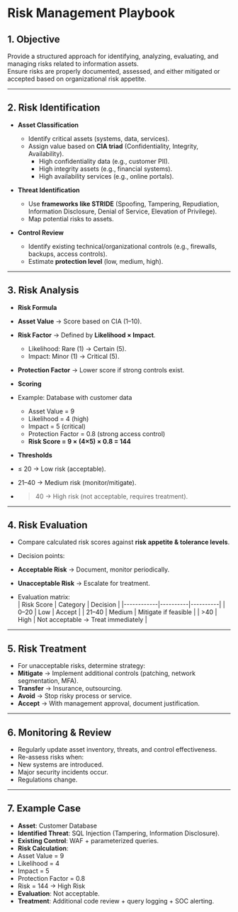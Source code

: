 # Risk Management Playbook

## 1. Objective
Provide a structured approach for identifying, analyzing, evaluating, and managing risks related to information assets.  
Ensure risks are properly documented, assessed, and either mitigated or accepted based on organizational risk appetite.

---

## 2. Risk Identification
- **Asset Classification**  
  - Identify critical assets (systems, data, services).  
  - Assign value based on **CIA triad** (Confidentiality, Integrity, Availability).  
    - High confidentiality data (e.g., customer PII).  
    - High integrity assets (e.g., financial systems).  
    - High availability services (e.g., online portals).  

- **Threat Identification**  
  - Use **frameworks like STRIDE** (Spoofing, Tampering, Repudiation, Information Disclosure, Denial of Service, Elevation of Privilege).  
  - Map potential risks to assets.  

- **Control Review**  
  - Identify existing technical/organizational controls (e.g., firewalls, backups, access controls).  
  - Estimate **protection level** (low, medium, high).  

---

## 3. Risk Analysis
- **Risk Formula**  
- **Asset Value** → Score based on CIA (1–10).  
- **Risk Factor** → Defined by **Likelihood × Impact**.  
  - Likelihood: Rare (1) → Certain (5).  
  - Impact: Minor (1) → Critical (5).  
- **Protection Factor** → Lower score if strong controls exist.  

- **Scoring**  
- Example: Database with customer data  
  - Asset Value = 9  
  - Likelihood = 4 (high)  
  - Impact = 5 (critical)  
  - Protection Factor = 0.8 (strong access control)  
  - **Risk Score = 9 × (4×5) × 0.8 = 144**  

- **Thresholds**  
- ≤ 20 → Low risk (acceptable).  
- 21–40 → Medium risk (monitor/mitigate).  
- > 40 → High risk (not acceptable, requires treatment).  

---

## 4. Risk Evaluation
- Compare calculated risk scores against **risk appetite & tolerance levels**.  
- Decision points:  
- **Acceptable Risk** → Document, monitor periodically.  
- **Unacceptable Risk** → Escalate for treatment.  

- Evaluation matrix:  
| Risk Score | Category | Decision |
|------------|----------|----------|
| 0–20       | Low      | Accept |
| 21–40      | Medium   | Mitigate if feasible |
| >40        | High     | Not acceptable → Treat immediately |

---

## 5. Risk Treatment
- For unacceptable risks, determine strategy:  
- **Mitigate** → Implement additional controls (patching, network segmentation, MFA).  
- **Transfer** → Insurance, outsourcing.  
- **Avoid** → Stop risky process or service.  
- **Accept** → With management approval, document justification.  

---

## 6. Monitoring & Review
- Regularly update asset inventory, threats, and control effectiveness.  
- Re-assess risks when:  
- New systems are introduced.  
- Major security incidents occur.  
- Regulations change.  

---

## 7. Example Case
- **Asset**: Customer Database  
- **Identified Threat**: SQL Injection (Tampering, Information Disclosure).  
- **Existing Control**: WAF + parameterized queries.  
- **Risk Calculation**:  
- Asset Value = 9  
- Likelihood = 4  
- Impact = 5  
- Protection Factor = 0.8  
- Risk = 144 → High Risk  
- **Evaluation**: Not acceptable.  
- **Treatment**: Additional code review + query logging + SOC alerting.  
